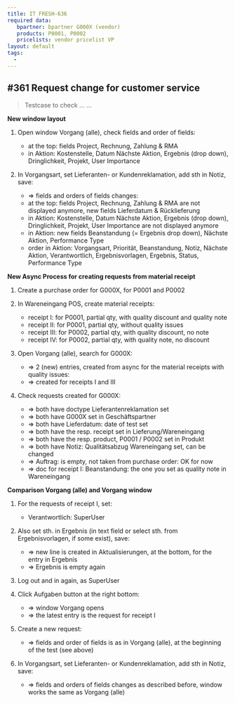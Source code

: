 ```yaml
---
title: IT FRESH-636
required data:
   bpartner: bpartner G000X (vendor)
   products: P0001, P0002
   pricelists: vendor pricelist VP   
layout: default
tags:
  -
---
```

## #361 Request change for customer service

> Testcase to check ...
> ...

**New window layout**

1. Open window Vorgang (alle), check fields and order of fields:
	* at the top: fields Project, Rechnung, Zahlung & RMA
	* in Aktion: Kostenstelle, Datum Nächste Aktion, Ergebnis (drop down), Dringlichkeit, Projekt, User Importance

1. In Vorgangsart, set Lieferanten- or Kundenreklamation, add sth in Notiz, save:
	* => fields and orders of fields changes:
	* at the top: fields Project, Rechnung, Zahlung & RMA are not displayed anymore, new fields Lieferdatum & Rücklieferung
	* in Aktion: Kostenstelle, Datum Nächste Aktion, Ergebnis (drop down), Dringlichkeit, Projekt, User Importance are not displayed anymore
	* in Aktion: new fields Beanstandung (= Ergebnis drop down), Nächste Aktion, Performance Type
	* order in Aktion: Vorgangsart, Priorität, Beanstandung, Notiz, Nächste Aktion, Verantwortlich, Ergebnisvorlagen, Ergebnis, Status, Performance Type
	

**New Async Process for creating requests from material receipt**

1. Create a purchase order for G000X, for P0001 and P0002

1. In Wareneingang POS, create material receipts:
	* receipt I: for P0001, partial qty, with quality discount and quality note
	* receipt II: for P0001, partial qty, without quality issues
	* receipt III: for P0002, partial qty, with quality discount, no note
	* receipt IV: for P0002, partial qty, with quality note, no discount
	
1. Open Vorgang (alle), search for G000X:
	* => 2 (new) entries, created from async for the material receipts with quality issues:
	* => created for receipts I and III
	
1. Check requests created for G000X:
	* => both have doctype Lieferantenreklamation set
	* => both have G000X set in Geschäftspartner
	* => both have Lieferdatum: date of test set
	* => both have the resp. receipt set in Lieferung/Wareneingang
	* => both have the resp. product, P0001 / P0002 set in Produkt
	* => both have Notiz: Qualitätsabzug Wareneingang set, can be changed
	* => Auftrag: is empty, not taken from purchase order: OK for now
	* => doc for receipt I: Beanstandung: the one you set as quality note in Wareneingang

	
**Comparison Vorgang (alle) and Vorgang window**
	
1. For the requests of receipt I, set:
	* Verantwortlich: SuperUser
	
1. Also set sth. in Ergebnis (in text field or select sth. from Ergebnisvorlagen, if some exist), save:
	* => new line is created in Aktualisierungen, at the bottom, for the entry in Ergebnis
	* => Ergebnis is empty again
	
1. Log out and in again, as SuperUser

1. Click Aufgaben button at the right bottom:
	* => window Vorgang opens
	* => the latest entry is the request for receipt I
	
1. Create a new request:
	* => fields and order of fields is as in Vorgang (alle), at the beginning of the test (see above)
	
1. In Vorgangsart, set Lieferanten- or Kundenreklamation, add sth in Notiz, save:
	* => fields and orders of fields changes as described before, window works the same as Vorgang (alle)
	

	